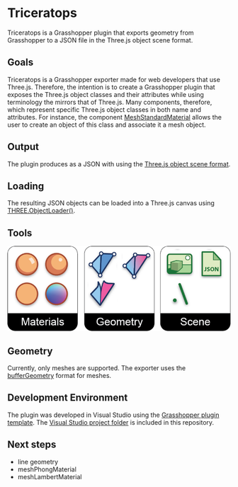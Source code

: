 # Triceratops

Triceratops is a Grasshopper plugin that exports geometry from Grasshopper to a JSON file in the Three.js object scene format.

## Goals

Triceratops is a Grasshopper exporter made for web developers that use Three.js. Therefore, the intention is to create a Grasshopper plugin that exposes the Three.js object classes and their attributes while using terminology the mirrors that of Three.js. Many components, therefore, which represent specific Three.js object classes in both name and attributes. For instance, the component [MeshStandardMaterial](https://threejs.org/docs/#api/en/materials/MeshStandardMaterial) allows the user to create an object of this class and associate it a mesh object.

## Output

The plugin produces as a JSON with using the [Three.js object scene format](https://github.com/mrdoob/three.js/wiki/JSON-Object-Scene-format-4). 

## Loading 

The resulting JSON objects can be loaded into a Three.js canvas using [THREE.ObjectLoader()](https://threejs.org/docs/#api/en/loaders/ObjectLoader).

## Tools

![Triceratops menu](threejs-exporter-icons/triceratops-panel.png)

## Geometry

Currently, only meshes are supported. The exporter uses the [bufferGeometry](https://threejs.org/docs/#api/en/core/BufferGeometry) format for meshes.

## Development Environment

The plugin was developed in Visual Studio using the [Grasshopper plugin template](https://marketplace.visualstudio.com/items?itemName=McNeel.GrasshopperAssemblyforv6). The [Visual Studio project folder](https://github.com/meliharvey/Triceratops/tree/master/threejs-exporter) is included in this repository.

## Next steps

* line geometry
* meshPhongMaterial
* meshLambertMaterial
